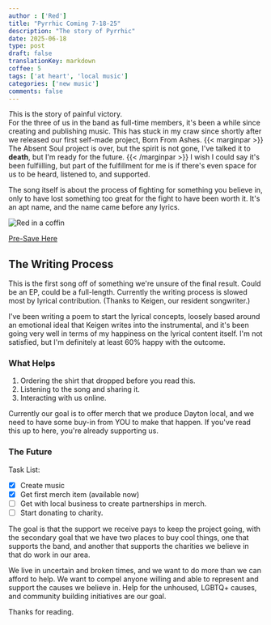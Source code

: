 ```yaml
---
author : ['Red']
title: "Pyrrhic Coming 7-18-25"
description: "The story of Pyrrhic"
date: 2025-06-18
type: post
draft: false
translationKey: markdown
coffee: 5
tags: ['at heart', 'local music']
categories: ['new music']
comments: false
---
```


<span class="letterine"><i>T</i>his is the story of painful victory.</span>
<br>
For the three of us in the band as full-time members, it's been a while since creating and publishing music. This has stuck in my craw since shortly after we released our first self-made project, Born From Ashes. 
{{< marginpar >}}
The Absent Soul project is over, but the spirit is not gone, I've talked it to **death**, but I'm ready for the future.
{{< /marginpar >}}
I wish I could say it's been fulfiilling, but part of the fulfillment for me is if there's even space for us to be heard, listened to, and supported. 

The song itself is about the process of fighting for something you believe in, only to have lost something too great for the fight to have been worth it. It's an apt name, and the name came before any lyrics.

![Red in a coffin](https://distrokid.imgix.net/http%3A%2F%2Fgather.fandalism.com%2F3357958--302C6427-8B9A-433C-946AFF1B087395C2--0--7199959--pyrrhicCover.jpg?fm=jpg&q=75&w=800&s=bf1ee15d2bc85c4cc3b12da192c47d62)

[Pre-Save Here](https://distrokid.com/hyperfollow/atheart2/pyrrhic/?fbclid=IwZXh0bgNhZW0BMQABHq0-Cpq-oRGxg04oNBEhPjAFDwBcvr_8EPbEYxz04YjRIAsjVhuICbqXsD6m_aem_MpZcqWYdbD-esHR21mVg7w)

## The Writing Process

This is the first song off of something we're unsure of the final result. Could be an EP, could be a full-length. Currently the writing process is slowed most by lyrical contribution. (Thanks to Keigen, our resident songwriter.)

I've been writing a poem to start the lyrical concepts, loosely based around an emotional ideal that Keigen writes into the instrumental, and it's been going very well in terms of my happiness on the lyrical content itself. I'm not satisfied, but I'm definitely at least 60% happy with the outcome.

### What Helps

1. Ordering the shirt that dropped before you read this.
2. Listening to the song and sharing it.
3. Interacting with us online. 

Currently our goal is to offer merch that we produce Dayton local, and we need to have some buy-in from YOU to make that happen. If you've read this up to here, you're already supporting us.

### The Future

Task List:
- [x] Create music
- [x] Get first merch item (available now)
- [ ] Get with local business to create partnerships in merch.
- [ ] Start donating to charity.

The goal is that the support we receive pays to keep the project going, with the secondary goal that we have two places to buy cool things, one that supports the band, and another that supports the charities we believe in that do work in our area. 

We live in uncertain and broken times, and we want to do more than we can afford to help. We want to compel anyone willing and able to represent and support the causes we believe in. Help for the unhoused, LGBTQ+ causes, and community building initiatives are our goal. 

Thanks for reading. 